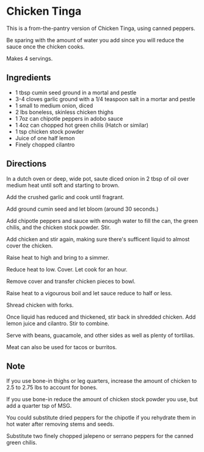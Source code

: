 # Chicken Tinga

This is a from-the-pantry version of Chicken Tinga, using canned peppers. 

Be sparing with the amount of water you add since you will reduce the sauce once the chicken cooks. 

Makes 4 servings. 

## Ingredients

- 1 tbsp cumin seed ground in a mortal and pestle
- 3-4 cloves garlic ground with a 1/4 teaspoon salt in a mortar and pestle
- 1 small to medium onion, diced
- 2 lbs boneless, skinless chicken thighs
- 1 7oz can chipotle peppers in adobo sauce
- 1 4oz can chopped hot green chilis (Hatch or similar)
- 1 tsp chicken stock powder
- Juice of one half lemon
- Finely chopped cilantro

## Directions

In a dutch oven or deep, wide pot, saute diced onion in 2 tbsp of oil over medium heat until soft and starting to brown. 

Add the crushed garlic and cook until fragrant. 

Add ground cumin seed and let bloom (around 30 seconds.)

Add chipotle peppers and sauce with enough water to fill the can, the green chilis, and the chicken stock powder. Stir.

Add chicken and stir again, making sure there's sufficent liquid to almost cover the chicken.

Raise heat to high and bring to a simmer.

Reduce heat to low. Cover. Let cook for an hour. 

Remove cover and transfer chicken pieces to bowl. 

Raise heat to a vigourous boil and let sauce reduce to half or less. 

Shread chicken with forks.

Once liquid has reduced and thickened, stir back in shredded chicken. Add lemon juice and cilantro. Stir to combine. 

Serve with beans, guacamole, and other sides as well as plenty of tortilias. 

Meat can also be used for tacos or burritos. 

## Note

If you use bone-in thighs or leg quarters, increase the amount of chicken to 2.5 to 2.75 lbs to account for bones.

If you use bone-in reduce the amount of chicken stock powder you use, but add a quarter tsp of MSG.

You could substitute dried peppers for the chipotle if you rehydrate them in hot water after removing stems and seeds.

Substitute two finely chopped jalepeno or serrano peppers for the canned green chilis.

